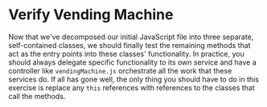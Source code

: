# Verify Vending Machine
Now that we've decomposed our initial JavaScript file into three separate, self-contained classes, we should finally test the remaining methods that act as the entry points into these classes' functionality. In practice, you should always delegate specific functionality to its own service and have a controller like ```vendingMachine.js``` orchestrate all the work that these services do. If all has gone well, the only thing you should have to do in this exercise is replace any ```this``` references with references to the classes that call the methods.
